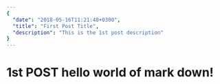```yaml
---
{
  "date": "2018-05-16T11:21:48+0300",
  "title": "First Post Title",
  "description": "This is the 1st post description"
}
---
```

# 1st POST **hello world** of mark down!